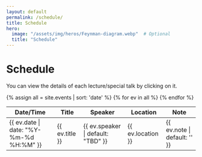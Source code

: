 ```yaml
---
layout: default
permalink: /schedule/
title: Schedule
hero:
  image: "/assets/img/heros/Feynman-diagram.webp"  # Optional
  title: "Schedule"
---
```

# Schedule

You can view the details of each lecture/special talk by clicking on it.

<table>
<thead>
  <tr><th>Date/Time</th><th>Title</th><th>Speaker</th><th>Location</th><th>Note</th></tr>
</thead>
<tbody>
{% assign all = site.events | sort: 'date' %}
{% for ev in all %}
<tr onclick="location.href='{{ ev.url | relative_url }}'" style="cursor:pointer">
  <td>{{ ev.date | date: "%Y-%m-%d %H:%M" }}</td>
  <td>{{ ev.title }}</td>
  <td>{{ ev.speaker | default: "TBD" }}</td>
  <td>{{ ev.location }}</td><td>{{ ev.note | default: '' }}</td>
</tr>
{% endfor %}
</tbody>
</table>
